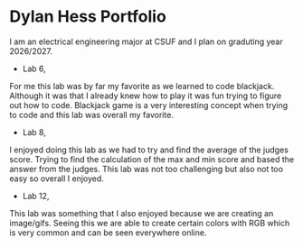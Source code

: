 
# Dylan Hess Portfolio

I am an electrical engineering major at CSUF and I plan on graduting year 2026/2027.

* Lab 6,

For me this lab was by far my favorite as we learned to code blackjack. Although it was
that I already knew how to play it was fun trying to figure out how to code. Blackjack game 
is a very interesting concept when trying to code and this lab was overall my favorite.

* Lab 8,

I enjoyed doing this lab as we had to try and find the average of the judges score. Trying to find the calculation of the max and min score and based the answer from the judges.  This lab was not too challenging but also not too easy so overall I enjoyed.

* Lab 12,

This lab was something that I also enjoyed because we are creating an image/gifs. Seeing this we are able to create certain colors with RGB which is very common and can be seen everywhere online. 